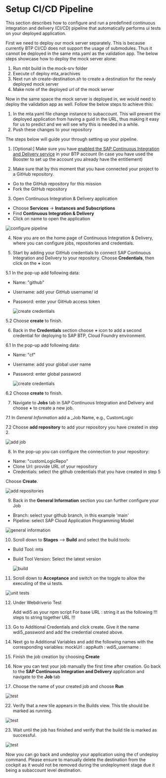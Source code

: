 # Setup CI/CD Pipeline

This section describes how to configure and run a predefined continuous integration and delivery (CI/CD) pipeline that automatically performs ui tests on your deployed application.

First we need to deploy our mock server separately. This is because currently BTP CI/CD does not support the usage of submodules. Thus it cannot be deployed in the same mta.yaml as the validation app. The below steps showcase how to deploy the mock server alone:

1. Run mbt build in the mock-srv folder
2. Execute cf deploy mta_arachives 
3. Next run sh create-destination.sh to create a destination for the newly deployed mock server
4. Make note of the deployed url of the mock server

Now in the same space the mock server is deployed in, we would need to deploy the validation app as well. Follow the below steps to achieve this:

1. In the mta.yaml file change instance to subaccount. This will prevent the deployed application from having a guid in the URL, thus making it easy for us to predict and we will see why this is needed in a while.
2. Push these changes to your repository


The steps below will guide your through setting up your pipeline.

1. [Optional:] Make sure you have [enabled the SAP Continuous Integration and Delivery service](https://developers.sap.com/tutorials/btp-app-ci-cd-btp.html#8bee3e93-2873-4eaf-8b07-8ae0d4aba08b) in your BTP account (In case you have used the Booster to set up the account you already have the entitlement)

2. Make sure that by this moment that you have connected your project to a GitHub repository.

-  Go to the GitHub repository for this mission 
-  Fork the GitHub repository

3. Open Continuous Integration & Delivery application

- Choose **Services** &rarr; **Instances and Subscriptions**
- Find **Continuous Integration & Delivery** 
- Click on name to open the application

 ![configure pipeline](./images/cicd2.png)
 
 4. Now you are on the home page of Continuous Integration & Delivery, where you can configure jobs, repositories and credentials. 

 5. Start by adding your GitHub credentials to connect SAP Continuous Integration and Delivery to your repository. Choose **Credentials**, then click on the **+** icon
 
 5.1 In the pop-up add following data:
 - Name: "github"
 - Username: add your GitHub username/ id
 - Password: enter your GitHub access token 
 
   ![create credentials](./images/ci-cd-3.png)

 5.2 Choose **create** to finish.

 6. Back in the **Credentials** section choose **+** icon to add a second credential for deploying to SAP BTP, Cloud Foundry environment.

 6.1 In the pop-up add following data:
 - Name: "cf"
 - Username: add your global user name
 - Password: enter global password
 
   ![create credentials](./images/ci-cd-2.png)
 
 6.2 Choose **create** to finish.

7. Navigate to **Jobs** tab in SAP Continuous Integration and Delivery and choose  **+** to create a new job.

7.1 In _General Information_ add a _Job Name, e.g.,  CustomLogic

7.2 Choose **add repository** to add your repository you have created in step 2.
 
  ![add job](./images/ci-cd-1.png)

8. In the pop-up you can configure the connection to your repository:
 - Name: "customLogicRepo"
 - Clone Url: provide URL of your repository
 - Credentials: select the github credentials that you have created in step 5

 Choose **Create**.
 
  ![add repositories](./images/ci-cd-4.png)


9. Back in the **General Information** section you can further configure your Job
  - Branch: select your github branch, in this example 'main'
  - Pipeline: select SAP Cloud Application Programming Model

  ![general information](./images/ci-cd-5.png)

10. Scroll down to **Stages** --> **Build** and select the build tools:
- Build Tool: mta
- Build Tool Version: Select the latest version

  ![build](./images/ci-cd-6.png)

11. Scroll down to **Acceptance** and switch on the toggle to allow the executing of the ui tests. 

  ![unit tests](./images/ci-cd-7.png)

12. Under Webdriverio Test

    Add wdi5 as your npm script
    For base URL : string it as the following !!! steps to string together URL !!!

13. Go to Additional Credentials and click create. Give it the name wdi5_password and add the credential created above.

14. Next go to Additional Variables and add the following names with the corresponding variables:
        mockUrl : 
        appAuth : 
        wdi5_username : 

15. Finish the job creation by choosing **Create**

20. Now you can test your job manually the first time after creation. Go back to the **SAP Continuous Integration and Delivery** application and navigate to the **Job** tab

21. Choose the name of your created job and choose **Run**

  ![test](./images/ci-cd-13.png)

22. Verify that a new tile appears in the Builds view. This tile should be marked as running.

  ![test](./images/ci-cd-14.png)

23. Wait until the job has finished and verify that the build tile is marked as successful.

  ![test](./images/ci-cd-15.png)

Now you can go back and undeploy your application using the cf undeploy command. Please ensure to manually delete the destination from the cockpit as it would not be removed during the undeployment stage due it being a subaccount level destination.